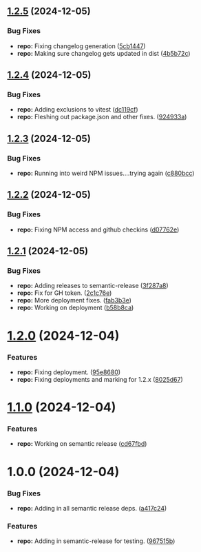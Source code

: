 ## [1.2.5](https://github.com/WithOneVisionTechnologies/is-helper/compare/v1.2.4...v1.2.5) (2024-12-05)


### Bug Fixes

* **repo:** Fixing changelog generation ([5cb1447](https://github.com/WithOneVisionTechnologies/is-helper/commit/5cb1447dabea5025c49c4d6c58fee5a5e3a6a8ea))
* **repo:** Making sure changelog gets updated in dist ([4b5b72c](https://github.com/WithOneVisionTechnologies/is-helper/commit/4b5b72cd6d8c7b5cffe8907bc8264f8387bd15d1))

## [1.2.4](https://github.com/WithOneVisionTechnologies/is-helper/compare/v1.2.3...v1.2.4) (2024-12-05)


### Bug Fixes

* **repo:** Adding exclusions to vitest ([dc119cf](https://github.com/WithOneVisionTechnologies/is-helper/commit/dc119cf5e04f67cb877db5efadf5134c6682a267))
* **repo:** Fleshing out package.json and other fixes. ([924933a](https://github.com/WithOneVisionTechnologies/is-helper/commit/924933a1f92e43d6784bcfe80edf07c563740c84))

## [1.2.3](https://github.com/WithOneVisionTechnologies/is-helper/compare/v1.2.2...v1.2.3) (2024-12-05)


### Bug Fixes

* **repo:** Running into weird NPM issues....trying again ([c880bcc](https://github.com/WithOneVisionTechnologies/is-helper/commit/c880bcc8b50e803ea69611d0e91320e2fe2deec5))

## [1.2.2](https://github.com/WithOneVisionTechnologies/is-helper/compare/v1.2.1...v1.2.2) (2024-12-05)


### Bug Fixes

* **repo:** Fixing NPM access and github checkins ([d07762e](https://github.com/WithOneVisionTechnologies/is-helper/commit/d07762e14ae113edbb95ded524e731675b9fe523))

## [1.2.1](https://github.com/WithOneVisionTechnologies/is-helper/compare/v1.2.0...v1.2.1) (2024-12-05)


### Bug Fixes

* **repo:** Adding releases to semantic-release ([3f287a8](https://github.com/WithOneVisionTechnologies/is-helper/commit/3f287a89468ace0d046b961f0fc479c8ff54d412))
* **repo:** Fix for GH token. ([2c1c76e](https://github.com/WithOneVisionTechnologies/is-helper/commit/2c1c76e417f6a052f8cda98b010415fc8204bd96))
* **repo:** More deployment fixes. ([fab3b3e](https://github.com/WithOneVisionTechnologies/is-helper/commit/fab3b3ed600ff2ae103dd9e4aa7908ce1a777d04))
* **repo:** Working on deployment ([b58b8ca](https://github.com/WithOneVisionTechnologies/is-helper/commit/b58b8ca4482d045e0bd5dda160f3d64978c354f8))

# [1.2.0](https://github.com/WithOneVisionTechnologies/is-helper/compare/v1.1.0...v1.2.0) (2024-12-04)


### Features

* **repo:** Fixing deployment. ([95e8680](https://github.com/WithOneVisionTechnologies/is-helper/commit/95e8680bf23305d6d713f1e501446ab6fcecec13))
* **repo:** Fixing deployments and marking for 1.2.x ([8025d67](https://github.com/WithOneVisionTechnologies/is-helper/commit/8025d67025ff6c164cbc2a01f29bf934be97afa1))

# [1.1.0](https://github.com/WithOneVisionTechnologies/is-helper/compare/v1.0.0...v1.1.0) (2024-12-04)


### Features

* **repo:** Working on semantic release ([cd67fbd](https://github.com/WithOneVisionTechnologies/is-helper/commit/cd67fbd3eaa3657acc9dab4775d943a1cd466e3f))

# 1.0.0 (2024-12-04)


### Bug Fixes

* **repo:** Adding in all semantic release deps. ([a417c24](https://github.com/WithOneVisionTechnologies/is-helper/commit/a417c24490084dcdb5e423c310e767cd41745a3f))


### Features

* **repo:** Adding in semantic-release for testing. ([967515b](https://github.com/WithOneVisionTechnologies/is-helper/commit/967515b5b9c08f936c39e5369979f7ba34188dfb))
